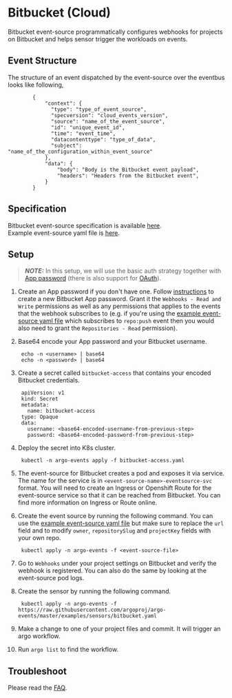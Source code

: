 # Bitbucket (Cloud)

Bitbucket event-source programmatically configures webhooks for projects on Bitbucket and helps sensor trigger the workloads on events.

## Event Structure

The structure of an event dispatched by the event-source over the eventbus looks like following,

            {
                "context": {
                  "type": "type_of_event_source",
                  "specversion": "cloud_events_version",
                  "source": "name_of_the_event_source",
                  "id": "unique_event_id",
                  "time": "event_time",
                  "datacontenttype": "type_of_data",
                  "subject": "name_of_the_configuration_within_event_source"
                },
                "data": {
                  	"body": "Body is the Bitbucket event payload",
                  	"headers": "Headers from the Bitbucket event",
                }
            }

## Specification

Bitbucket event-source specification is available [here](https://github.com/argoproj/argo-events/blob/master/api/event-source.md#bitbucketeventsource). <br />
Example event-source yaml file is [here](https://github.com/argoproj/argo-events/blob/master/examples/event-sources/bitbucket.yaml).

## Setup

> **_NOTE:_** In this setup, we will use the basic auth strategy together with [App password](https://support.atlassian.com/bitbucket-cloud/docs/app-passwords/) (there is also support for [OAuth](https://support.atlassian.com/bitbucket-cloud/docs/use-oauth-on-bitbucket-cloud/)). 

1. Create an App password if you don't have one. Follow [instructions](https://support.atlassian.com/bitbucket-cloud/docs/app-passwords/) to create a new Bitbucket App password.
   Grant it the `Webhooks - Read and Write` permissions as well as any permissions that applies to the events that the webhook subscribes to (e.g. if you're using the [example event-source yaml file](https://github.com/argoproj/argo-events/blob/master/examples/event-sources/bitbucket.yaml) which subscribes to `repo:push` event then you would also need to grant the `Repositories - Read` permission). 

1. Base64 encode your App password and your Bitbucket username.

        echo -n <username> | base64
        echo -n <password> | base64

1. Create a secret called `bitbucket-access` that contains your encoded Bitbucket credentials.

        apiVersion: v1
        kind: Secret
        metadata:
          name: bitbucket-access
        type: Opaque
        data:
          username: <base64-encoded-username-from-previous-step>
          password: <base64-encoded-password-from-previous-step>

1. Deploy the secret into K8s cluster.

        kubectl -n argo-events apply -f bitbucket-access.yaml

1. The event-source for Bitbucket creates a pod and exposes it via service.
   The name for the service is in `<event-source-name>-eventsource-svc` format.
   You will need to create an Ingress or Openshift Route for the event-source service so that it can be reached from Bitbucket.
   You can find more information on Ingress or Route online.

1. Create the event source by running the following command. You can use the [example event-source yaml file](https://github.com/argoproj/argo-events/blob/master/examples/event-sources/bitbucket.yaml) but make sure to replace the `url` field and to modify `owner`, `repositorySlug` and `projectKey` fields with your own repo.
   
        kubectl apply -n argo-events -f <event-source-file>

1. Go to `Webhooks` under your project settings on Bitbucket and verify the webhook is registered. You can also do the same by looking at the event-source pod logs.

1. Create the sensor by running the following command.

        kubectl apply -n argo-events -f https://raw.githubusercontent.com/argoproj/argo-events/master/examples/sensors/bitbucket.yaml

1. Make a change to one of your project files and commit. It will trigger an argo workflow.

1. Run `argo list` to find the workflow. 

## Troubleshoot
Please read the [FAQ](https://argoproj.github.io/argo-events/FAQ/).
